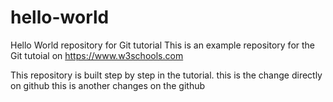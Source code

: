 # hello-world
Hello World repository for Git tutorial
This is an example repository for the Git tutoial on https://www.w3schools.com

This repository is built step by step in the tutorial.
this is the change directly on github
this is another changes on the github
